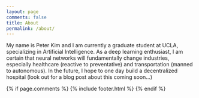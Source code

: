 ```yaml
---
layout: page
comments: false
title: About
permalink: /about/
---
```


My name is Peter Kim and I am currently a graduate student at UCLA, specializing in Artificial Intelligence. As a deep learning enthusiast, I am certain that neural networks will fundamentally change industries, especially healthcare (reactive to preventative) and transportation (manned to autonomous). In the future, I hope to one day build a decentralized hospital (look out for a blog post about this coming soon...)

{% if page.comments %}
{% include footer.html %}
{% endif %}
